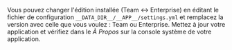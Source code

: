Vous pouvez changer l'édition installée (Team <-> Enterprise) en éditant le fichier de configuration `__DATA_DIR__/__APP__/settings.yml` et remplacez la version avec celle que vous voulez : Team ou Enterprise. Mettez à jour votre application et vérifiez dans le *À Propos* sur la console système de votre application.

